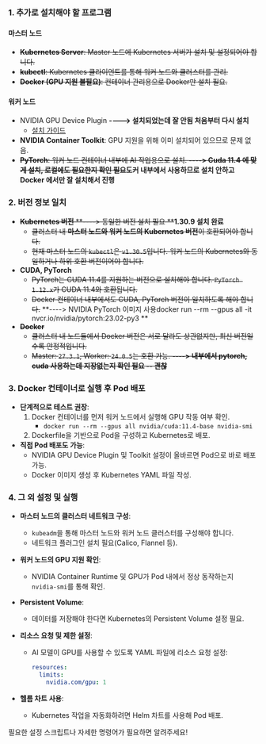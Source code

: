 ### 1. **추가로 설치해야 할 프로그램**

#### **마스터 노드**

- ~~**Kubernetes Server**: Master 노드에 Kubernetes 서버가 설치 및 설정되어야 합니다.~~
- ~~**kubectl**: Kubernetes 클라이언트를 통해 워커 노드와 클러스터를 관리.~~
- ~~**Docker (GPU 지원 불필요)**: 컨테이너 관리용으로 Docker만 설치 필요.~~

#### **워커 노드**

- NVIDIA GPU Device Plugin  **----> 설치되었는데 잘 안됨 처음부터 다시 설치**
  - [설치 가이드](https://github.com/NVIDIA/k8s-device-plugin)
- **NVIDIA Container Toolkit**: GPU 지원을 위해 이미 설치되어 있으므로 문제 없음.
- ~~**PyTorch**: 워커 노드 컨테이너 내부에 AI 작업용으로 설치.   **----> Cuda 11.4 에 맞게 설치, 로컬에도 필요한지 확인 필요**~~**도커 내부에서 사용하므로 설치 안하고 Docker 에서만 잘 설치해서 진행**

### 2. **버전 정보 일치**

- ~~**Kubernetes 버전**  **----> 동일한 버전 설치 필요 **~~**1.30.9 설치 완료**
  - ~~클러스터 내 **마스터 노드와 워커 노드의 Kubernetes 버전**이 호환되어야 합니다.~~
  - ~~현재 마스터 노드의 `kubectl`은 `v1.30.5`입니다. 워커 노드의 Kubernetes와 동일하거나 하위 호환 버전이어야 합니다.~~
- **CUDA, PyTorch**
  - ~~PyTorch는 CUDA 11.4를 지원하는 버전으로 설치해야 합니다. `PyTorch 1.12.x`가 CUDA 11.4와 호환됩니다.~~
  - ~~Docker 컨테이너 내부에서도 CUDA, PyTorch 버전이 일치하도록 해야 합니다.~~   **----> NVIDIA PyTorch 이미지 사용docker run --rm --gpus all -it nvcr.io/nvidia/pytorch:23.02-py3 **
- ~~**Docker**~~
  - ~~클러스터 내 노드들에서 Docker 버전은 서로 달라도 상관없지만, 최신 버전일수록 안정적입니다.~~
  - ~~Master: `27.3.1`, Worker: `24.0.5`는 호환 가능.   **----> 내부에서 pytorch, cuda 사용하는데 지장없는지 확인 필요 -- 괜찮**~~

### 3. **Docker 컨테이너로 실행 후 Pod 배포**

- **단계적으로 테스트 권장**:
  1. Docker 컨테이너를 먼저 워커 노드에서 실행해 GPU 작동 여부 확인.
     - `docker run --rm --gpus all nvidia/cuda:11.4-base nvidia-smi`
  2. Dockerfile을 기반으로 Pod을 구성하고 Kubernetes로 배포.
- **직접 Pod 배포도 가능**:
  - NVIDIA GPU Device Plugin 및 Toolkit 설정이 올바르면 Pod으로 바로 배포 가능.
  - Docker 이미지 생성 후 Kubernetes YAML 파일 작성.

### 4. **그 외 설정 및 실행**

- **마스터 노드의 클러스터 네트워크 구성**:

  - `kubeadm`을 통해 마스터 노드와 워커 노드 클러스터를 구성해야 합니다.
  - 네트워크 플러그인 설치 필요(Calico, Flannel 등).

- **워커 노드의 GPU 지원 확인**:

  - NVIDIA Container Runtime 및 GPU가 Pod 내에서 정상 동작하는지 `nvidia-smi`를 통해 확인.

- **Persistent Volume**:

  - 데이터를 저장해야 한다면 Kubernetes의 Persistent Volume 설정 필요.

- **리소스 요청 및 제한 설정**:

  - AI 모델이 GPU를 사용할 수 있도록 YAML 파일에 리소스 요청 설정:

    ```yaml
    resources:
      limits:
        nvidia.com/gpu: 1
    ```

- **헬름 차트 사용**:

  - Kubernetes 작업을 자동화하려면 Helm 차트를 사용해 Pod 배포.

필요한 설정 스크립트나 자세한 명령어가 필요하면 알려주세요!